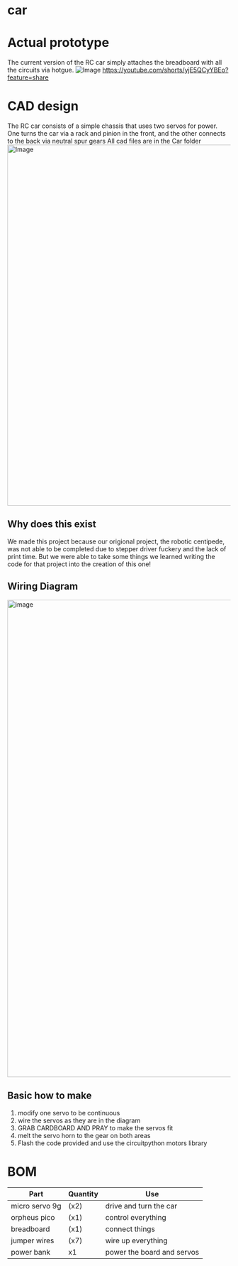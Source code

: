 # car

# Actual prototype

The current version of the RC car simply attaches the breadboard with all the circuits via hotgue. 
![Image](https://github.com/user-attachments/assets/a5708d1f-4ac0-4683-ab2f-47a7304bd330)
https://youtube.com/shorts/yjE5QCyYBEo?feature=share


# CAD design
The RC car consists of a simple chassis that uses two servos for power. One turns the car via a rack and pinion in the front, and the other connects to the back via neutral spur gears
All cad files are in the Car folder
<img width="998" height="813" alt="Image" src="https://github.com/user-attachments/assets/1bbc824f-9355-42aa-b2e9-63a3c0db87bc" />
## Why does this exist
We made this project because our origional project, the robotic centipede, was not able to be completed due to stepper driver fuckery and the lack of print time. But we were able to take some things we learned writing the code for that project into the creation of this one!
## Wiring Diagram
<img width="1300" height="1075" alt="image" src="https://github.com/user-attachments/assets/f0056428-3f4a-4b12-ad12-389e3846a245" />

## Basic how to make

1. modify one servo to be continuous
2. wire the servos as they are in the diagram
3. GRAB CARDBOARD AND PRAY to make the servos fit
4. melt the servo horn to the gear on both areas
5. Flash the code provided and use the circuitpython motors library

# BOM

| Part | Quantity | Use |
|---|---|---|
|micro servo 9g | (x2)| drive and turn the car|
|orpheus pico | (x1) | control everything|
| breadboard | (x1) | connect things |
|jumper wires | (x7) | wire up everything|
|power bank | x1 | power the board and servos |
